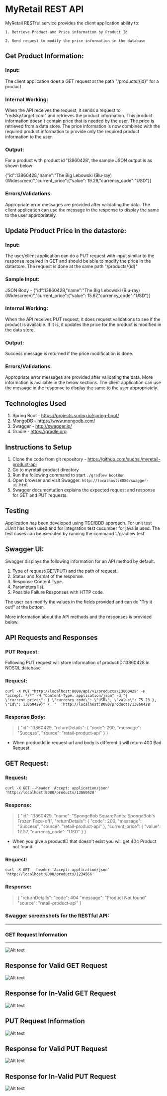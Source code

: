 # MyRetail REST API

MyRetail RESTful service provides the client application ability to:

    1. Retrieve Product and Price information by Product Id

    2. Send request to modify the price information in the database

Get Product Information:
-----------------------

### Input: 
The client application does a GET request at the path "/products/{id}" for a product 

### Internal Working: 
When the API receives the request, it sends a request to "redsky.target.com" and retrieves the 
product information. This product information doesn't contain price that is needed by the user. The price is retrieved
from a data store. The price information is now combined with the required product information to provide only the 
required product information to the user.

### Output: 
For a product with product id '13860428', the sample JSON output is as shown below

{"id":13860428,"name":"The Big Lebowski (Blu-ray) (Widescreen)","current_price":{"value": 19.28,"currency_code":"USD"}}

### Errors/Validations: 
Appropriate error messages are provided after validating the data. The client application can use the message in the response to display the same to the user appropriately.


Update Product Price in the datastore:
-------------------------------------

### Input: 
The user/client application can do a PUT request with input similar to the response received in GET and should be able
to modify the price in the datastore. The request is done at the same path "/products/{id}"

### Sample Input: 
JSON Body - {"id":13860428,"name":"The Big Lebowski (Blu-ray) (Widescreen)","current_price":{"value": 15.67,"currency_code":"USD"}}

### Internal Working: 
When the API receives PUT request, it does request validations to see if the product is available. If it is, 
it updates the price for the product is modified in the data store.

### Output: 
Success message is returned if the price modification is done.

### Errors/Validations: 
Appropriate error messages are provided after validating the data. More information is available in 
the below sections. The client application can use the message in the response to display the same to the user appropriately.

Technologies Used
-----------------

1. Spring Boot - https://projects.spring.io/spring-boot/
2. MongoDB - https://www.mongodb.com/
3. Swagger - http://swagger.io/
4. Gradle - https://gradle.org

Instructions to Setup
---------------------
1. Clone the code from git repository - https://github.com/sudhsi/myretail-product-api
2. Go to myretail-product directory
3. Run the following command to start
`./gradlew bootRun`
4. Open browser and visit Swagger.
`http://localhost:8080/swagger-ui.html`
5. Swagger documentation explains the expected request and response for GET and PUT requests.

Testing
-------
Application has been developed using TDD/BDD approach.
For unit test JUnit has been used and for integration test cucumber for java is used.
The test cases can be executed by running the command './gradlew test'

Swagger UI:
----------
Swagger displays the following information for an API method by default.

  1. Type of request(GET/PUT) and the path of request.
  2. Status and format of the response.
  3. Response Content Type.
  4. Parameters list.
  5. Possible Failure Responses with HTTP code.

The user can modify the values in the fields provided and can do "Try it out!" at the bottom.

More information about the API methods and the responses is provided below.

API Requests and Responses
--------------------------
### PUT Request:

Following PUT request will store information of productID:13860428 in NOSQL database

### Request:

`curl -X PUT "http://localhost:8080/api/v1/products/13860429" -H "accept: */*" -H "Content-Type: application/json" -d "{ \"current_price\": { \"currency_code\": \"USD\", \"value\": 75.23 }, \"id\": 13860429}" \ 
  ' 
 'http://localhost:8080/products/13860428'`
  
### Response Body:

>{
  "id": 13860429,
  "returnDetails": {
    "code": 200,
    "message": "Success",
    "source": "retail-product-api"
  }
}
 
* When productId in request url and body is different it will return 400 Bad Request

## GET Request:
 
### Request:
 
 `curl -X GET --header 'Accept: application/json' 'http://localhost:8080/products/13860428'`
 
 ### Response:
 
 >{
   "id": 13860429,
   "name": "SpongeBob SquarePants: SpongeBob's Frozen Face-off",
   "returnDetails": {
     "code": 200,
     "message": "Success",
     "source": "retail-product-api"
   },
   "current_price": {
     "value": 12.57,
     "currency_code": "USD"
   }
 }
 
 * When you give a productID that doesn't exist you will get 404 Product not found.
 
 ### Request:
 
 `curl -X GET --header 'Accept: application/json' 'http://localhost:8080/products/1234566'`
 
 ### Response:
 
 >{
   "returnDetails": 
        "code": 404
        "message": "Product Not found"
        "source": "retail-product-api"
 }
 
 ### Swagger screenshots for the RESTful API:
 ---------------------------------------

 ### GET Request Information
 ---------------------------------
 ![Alt text](/src/test/resources/executions/swagger_home.png?raw=true "Swagger Home")

 Response for Valid GET Request
 --------------------------------------------
 ![Alt text](/src/test/resources/executions/valid_get_response.png?raw=true "Valid GET Response")

 Response for In-Valid GET Request
 ---------------------------------------------
 ![Alt text](/src/test/resources/executions/invalid_get_response.png?raw=true "In-Valid GET Response")

 PUT Request Information
 ---------------------------------
 ![Alt text](/src/test/resources/executions/put_request.png?raw=true "PUT Request") 
 
 Response for Valid PUT Request
 ---------------------------------
 ![Alt text](/src/test/resources/executions/valid_put_response.png?raw=true "Valid PUT Response") 
 
 Response for In-Valid PUT Request
 ---------------------------------
 ![Alt text](/src/test/resources/executions/invalid_put_response.png?raw=true "In-Valid PUT Request")